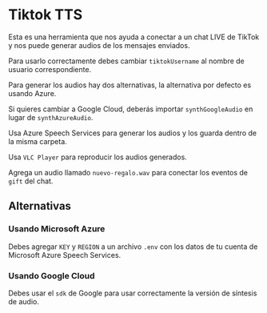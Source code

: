 # Tiktok TTS

Esta es una herramienta que nos ayuda a conectar a un chat LIVE de TikTok y nos puede generar audios de los mensajes enviados.

Para usarlo correctamente debes cambiar `tiktokUsername` al nombre de usuario correspondiente.

Para generar los audios hay dos alternativas, la alternativa por defecto es usando Azure.

Si quieres cambiar a Google Cloud, deberás importar `synthGoogleAudio` en lugar de `synthAzureAudio`.

Usa Azure Speech Services para generar los audios y los guarda dentro de la misma carpeta.

Usa `VLC Player` para reproducir los audios generados.

Agrega un audio llamado `nuevo-regalo.wav` para conectar los eventos de `gift` del chat.

## Alternativas

### Usando Microsoft Azure

Debes agregar `KEY` y `REGION` a un archivo `.env` con los datos de tu cuenta de Microsoft Azure Speech Services.

### Usando Google Cloud

Debes usar el `sdk` de Google para usar correctamente la versión de síntesis de audio.
